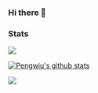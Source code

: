 ### Hi there 👋


### Stats

![](https://github-readme-stats.vercel.app/api?username=Pengwius&show_icons=true&include_all_commits=true&count_private=true&disable_animations=false&theme=radical&bg_color=0,141321,4E1E3C&hide_title=true&hide_border=true&cache_seconds=1800)

[![Pengwiu's github stats](https://github-readme-stats.vercel.app/api?username=Pengwius)](https://github.com/anuraghazra/github-readme-stats)

![](https://github-readme-stats.vercel.app/api/top-langs/?username=Pengwius&hide_title=true&langs_count=10&hide_border=true&theme=radical&cache_seconds=1800&layout=compact)

<!--
**Pengwius/pengwius** is a ✨ _special_ ✨ repository because its `README.md` (this file) appears on your GitHub profile.

Here are some ideas to get you started:

- 🔭 I’m currently working on ...
- 🌱 I’m currently learning ...
- 👯 I’m looking to collaborate on ...
- 🤔 I’m looking for help with ...
- 💬 Ask me about ...
- 📫 How to reach me: ...
- 😄 Pronouns: ...
- ⚡ Fun fact: ...
-->
